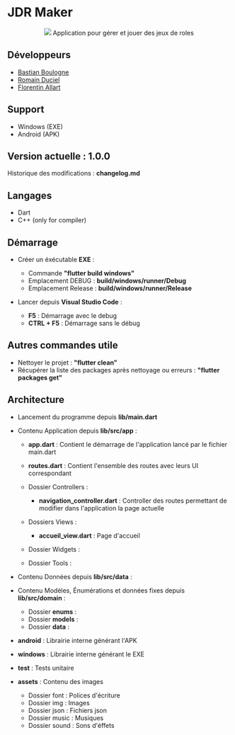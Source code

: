 # JDR Maker
<p align="center">
    <img src="https://c0.lestechnophiles.com/www.numerama.com/wp-content/uploads/2020/03/role-playing-game-2536016_1920.jpg?resize=1024,768&key=07841d0c">
    Application pour gérer et jouer des jeux de roles
</p>

## Développeurs
- [Bastian Boulogne](https://github.com/nait-sab)
- [Romain Duciel](https://github.com/Rom10811)
- [Florentin Allart](https://github.com/Flo-a)

## Support
- Windows (EXE)
- Android (APK)

## Version actuelle : 1.0.0
Historique des modifications : __changelog.md__

## Langages
- Dart
- C++ (only for compiler)

## Démarrage
- Créer un éxécutable __EXE__ :
    - Commande __"flutter build windows"__
    - Emplacement DEBUG : __build/windows/runner/Debug__
    - Emplacement Release : __build/windows/runner/Release__

- Lancer depuis __Visual Studio Code__ :
    - __F5__ : Démarrage avec le debug
    - __CTRL + F5__ : Démarrage sans le débug

## Autres commandes utile
- Nettoyer le projet : __"flutter clean"__
- Récupérer la liste des packages après nettoyage ou erreurs : __"flutter packages get"__

## Architecture
- Lancement du programme depuis __lib/main.dart__

- Contenu Application depuis __lib/src/app__ :
    - __app.dart__ : Contient le démarrage de l'application lancé par le fichier main.dart
    - __routes.dart__ : Contient l'ensemble des routes avec leurs UI correspondant
    - Dossier Controllers :
        - __navigation_controller.dart__ : Controller des routes permettant de modifier 
        dans l'application la page actuelle

    - Dossiers Views :
        - __accueil_view.dart__ : Page d'accueil

    - Dossier Widgets :

    - Dossier Tools :


- Contenu Données depuis __lib/src/data__ :

- Contenu Modèles, Énumérations et données fixes depuis __lib/src/domain__ :
    - Dossier __enums__ :    
    - Dossier __models__ :
    - Dossier __data__ :

- __android__ : Librairie interne générant l'APK
- __windows__ : Librairie interne générant le EXE

- __test__ : Tests unitaire

- __assets__ : Contenu des images
    - Dossier font : Polices d'écriture
    - Dossier img : Images
    - Dossier json : Fichiers json
    - Dossier music : Musiques
    - Dossier sound : Sons d'éffets